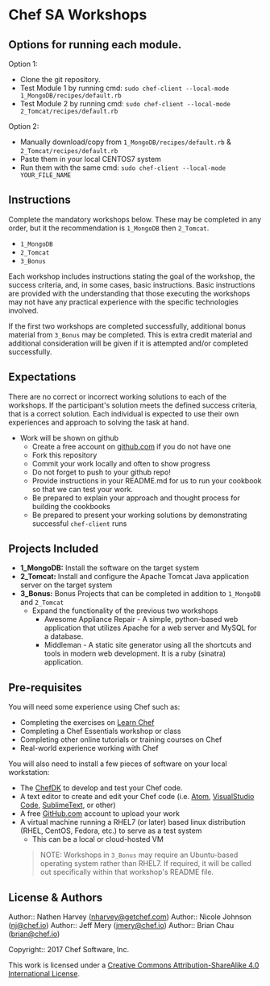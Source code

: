 
# Chef SA Workshops

## Options for running each module.

Option 1: 
* Clone the git repository.
* Test Module 1 by running cmd: `sudo chef-client --local-mode 1_MongoDB/recipes/default.rb`
* Test Module 2 by running cmd: `sudo chef-client --local-mode 2_Tomcat/recipes/default.rb`

Option 2:
* Manually download/copy from `1_MongoDB/recipes/default.rb` & `2_Tomcat/recipes/default.rb`
* Paste them in your local CENTOS7 system
* Run them with the same cmd: `sudo chef-client --local-mode YOUR_FILE_NAME`




## Instructions

Complete the mandatory workshops below. These may be completed in any order, but it the recommendation is `1_MongoDB` then `2_Tomcat`.

* `1_MongoDB`
* `2_Tomcat`
* `3_Bonus`

Each workshop includes instructions stating the goal of the workshop, the success criteria, and, in some cases, basic instructions.  Basic instructions are provided with the understanding that those executing the workshops may not have any practical experience with the specific technologies involved.

If the first two workshops are completed successfully, additional bonus material from `3_Bonus` may be completed.  This is extra credit material and additional consideration will be given if it is attempted and/or completed successfully.

## Expectations

There are no correct or incorrect working solutions to each of the workshops.  If the participant's solution meets the defined success criteria, that is a correct solution.  Each individual is expected to use their own experiences and approach to solving the task at hand.

* Work will be shown on github
  * Create a free account on [github.com](https://github.com) if you do not have one
  * Fork this repository
  * Commit your work locally and often to show progress
  * Do not forget to push to your github repo!
  * Provide instructions in your README.md for us to run your cookbook so that we can test your work.
  * Be prepared to explain your approach and thought process for building the cookbooks
  * Be prepared to present your working solutions by demonstrating successful `chef-client` runs

## Projects Included

* **1_MongoDB:**  Install the software on the target system
* **2_Tomcat:**  Install and configure the Apache Tomcat Java application server on the target system
* **3_Bonus:**  Bonus Projects that can be completed in addition to `1_MongoDB` and `2_Tomcat`
  * Expand the functionality of the previous two workshops
    * Awesome Appliance Repair - A simple, python-based web application that utilizes Apache for a web server and MySQL for a database.
    * Middleman - A static site generator using all the shortcuts and tools in modern web development. It is a ruby (sinatra) application.

## Pre-requisites

You will need some experience using Chef such as:

* Completing the exercises on [Learn Chef](http://learn.chef.io)
* Completing a Chef Essentials workshop or class
* Completing other online tutorials or training courses on Chef
* Real-world experience working with Chef

You will also need to install a few pieces of software on your local workstation:

* The [ChefDK](https://downloads.chef.io/chefdk) to develop and test your Chef code.
* A text editor to create and edit your Chef code (i.e. [Atom](https://atom.io), [VisualStudio Code](https://code.visualstudio.com), [SublimeText](https://www.sublimetext.com), or other)
* A free [GitHub.com](https://github.com) account to upload your work
* A virtual machine running a RHEL7 (or later) based linux distribution (RHEL, CentOS, Fedora, etc.) to serve as a test system
  * This can be a local or cloud-hosted VM
  >NOTE: Workshops in `3_Bonus` may require an Ubuntu-based operating system rather than RHEL7.  If required, it will be called out specifically within that workshop's README file.


## License & Authors

Author:: Nathen Harvey (<nharvey@getchef.com>)
Author:: Nicole Johnson (<nj@chef.io>)
Author:: Jeff Mery (<jmery@chef.io>)
Author:: Brian Chau (<brian@chef.io>)

Copyright:: 2017 Chef Software, Inc.

This work is licensed under a [Creative Commons Attribution-ShareAlike 4.0 International License](http://creativecommons.org/licenses/by-sa/4.0/).
